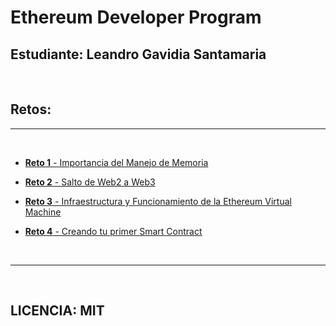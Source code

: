 # **Ethereum Developer Program**

## **Estudiante:** Leandro Gavidia Santamaria

<br/>

## **Retos:**

---

<br/>

- [**Reto 1** - Importancia del Manejo de Memoria](./Reto%201%20-%20Importancia%20del%20Manejo%20de%20Memoria/Reto.md)


- [**Reto 2** - Salto de Web2 a Web3](./Reto%202%20-%20Salto%20de%20Web2%20a%20Web3/Reto.md)

- [**Reto 3** - Infraestructura y Funcionamiento de la Ethereum Virtual Machine](./Reto%203%20-%20Infraestructura%20y%20Funcionamiento%20de%20la%20Ethereum%20Virtual%20Machine/Reto.md)

- [**Reto 4** - Creando tu primer Smart Contract](./Reto%204%20-%20Creando%20tu%20primer%20Smart%20Contract/Reto.md)

<br/>

---

<br/>

## **LICENCIA:** MIT
